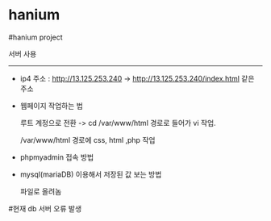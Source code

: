 # hanium 
#hanium project

서버 사용

*************************

- ip4 주소 : http://13.125.253.240 -> http://13.125.253.240/index.html  같은 주소

- 웹페이지 작업하는 법

  루트 계정으로 전환 -> cd /var/www/html  경로로 들어가 vi 작업. 

  /var/www/html 경로에 css, html ,php 작업

- phpmyadmin 접속 방법


- mysql(mariaDB) 이용해서 저장된 값 보는 방법 
  
  파일로 올려놈

#현재 db 서버 오류 발생
